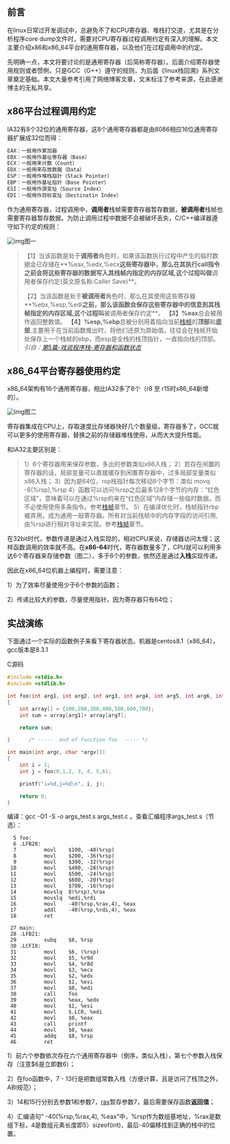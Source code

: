 ## 前言

在linux日常过开发调试中，总避免不了和CPU寄存器、堆栈打交道，尤其是在分析程序core dump文件时，需要对CPU寄存器过程调用约定有深入的理解。本文主要介绍x86和x86_64平台的通用寄存器，以及他们在过程调用中的约定。

先明确一点，本文将要讨论的是通用寄存器（后简称寄存器）。后面介绍寄存器使用规则或者惯例，只是GCC（G++）遵守的规则，为后面《linux栈回溯》系列文章奠定基础。本文大量参考引用了网络博客文章，文末标注了参考来源，在此感谢博主的无私共享。

## **x86**平台过程调用约定

IA32有8个32位的通用寄存器，这8个通用寄存器都是由8086相应16位通用寄存器扩展成32位而得：

```c
EAX：一般用作累加器
EBX：一般用作基址寄存器（Base）
ECX：一般用来计数（Count）
EDX：一般用来存放数据（Data）
ESP：一般用作堆栈指针（Stack Pointer）
EBP：一般用作基址指针（Base Pointer）
ESI：一般用作源变址（Source Index）
EDI：一般用作目标变址（Destinatin Index）
```

作为通用寄存器，过程调用中，**调用者**栈帧需要寄存器暂存数据，**被调用者**栈帧也需要寄存器暂存数据。为防止调用过程中数据不会被破坏丢失，C/C++编译器遵守如下约定的规则：

![img](https://pic1.zhimg.com/80/v2-6ef7767d0a47b7474d35d8a59be22e2c_720w.jpg)图一

> 【1】当该函数是处于**调用者**角色时，如果该函数执行过程中产生的临时数据会已存储在**%eax,%edx,%ecx**这些寄存器中，那么在其执行call指令之前会将这些寄存器的数据写入其栈帧内指定的内存区域,这个过程叫做**调用者保存约定(英文原名称:Caller Save)**。
>
> 【2】当该函数是处于**被调用者**角色时，那么在其使用这些寄存器**%ebx,%esp,%edi**之前，那么该函数会保存这些寄存器中的信息到其栈帧指定的内存区域,这个过程叫**被调用者保存约定**。
> **【3】%eax**总会被用作返回整数值。
> **【4】%esp,%ebp**总被分别用着指向当前[栈帧](onenote:#寄存器和栈帧&section-id={245950C4-16A3-4707-80FB-0532A3B20039}&page-id={D52BA93B-2033-4CBB-A1AD-ADFE7C22B5D4}&object-id={4530F48C-2226-45BC-8DF1-8CB82FD56203}&15&base-path=https://d.docs.live.net/aba64c6627629f31/文档/我的笔记本/技术积累专区/X86-64架构相关.one)的**顶部**和**底部**,主要用于在当前函数推出时，将他们还原为原始值。往往会在栈帧开始处保存上一个栈帧的ebp，而esp是全栈的栈顶指针，一直指向栈的顶部。
> *引自：[第5篇-戏说程序栈-寄存器和函数状态](https://link.zhihu.com/?target=https%3A//www.jianshu.com/p/e7e21a51093e)*

## **x86_64**平台寄存器使用约定

x86_64架构有16个通用寄存器，相比IA32多了8个（r8 至 r15时x86_64新增的）。

![img](https://pic2.zhimg.com/80/v2-68b7e205ceb275de9c9781a7758c9a49_720w.jpg)图二

寄存器集成在CPU上，存取速度比存储器快好几个数量级，寄存器多了，GCC就可以更多的使用寄存器，替换之前的存储器堆栈使用，从而大大提升性能。

和IA32主要区别是：

> 1）6个寄存器用来保存参数，多出的参数类似x86入栈；
> 2）若存在闲置的寄存器的话，局部变量可以直接缓存到闲置寄存器中，过多局部变量类似x86入栈；
> 3）因为是64位，rsp栈指针每次移动8个字节：类似 movq -8(%rsp),%rsp
> 4）函数可以访问％rsp之后最多128个字节的内存：“红色区域”，意味着可以在通过%rsp的来在“红色区域”内存储一些临时数据。而不必使用使用多条指令。参考[栈帧](onenote:#寄存器和栈帧&section-id={245950C4-16A3-4707-80FB-0532A3B20039}&page-id={D52BA93B-2033-4CBB-A1AD-ADFE7C22B5D4}&object-id={A2C91C72-57D4-49BF-9F6B-BF7FDC362029}&B&base-path=https://d.docs.live.net/aba64c6627629f31/文档/我的笔记本/技术积累专区/X86-64架构相关.one)章节。
> 5）在编译优化时，栈帧指针rbp被弃用，成为通用一般寄存器。所有对当前栈帧中的内存字段的访问引用,由%rsp进行相对寻址来实现。参考[栈帧](onenote:#寄存器和栈帧&section-id={245950C4-16A3-4707-80FB-0532A3B20039}&page-id={D52BA93B-2033-4CBB-A1AD-ADFE7C22B5D4}&object-id={A2C91C72-57D4-49BF-9F6B-BF7FDC362029}&B&base-path=https://d.docs.live.net/aba64c6627629f31/文档/我的笔记本/技术积累专区/X86-64架构相关.one)章节。

在32bit时代，参数传递是通过入栈实现的，相对CPU来说，存储器访问太慢；这样函数调用的效率就不高。在**x86-64**时代，寄存器数量多了，CPU就可以利用多达6个寄存器来存储参数（图二），多于6个的参数，依然还是通过**入栈**实现传递。

因此在x86_64位机器上编程时，需要注意：

1）为了效率尽量使用少于6个参数的函数；

2）传递比较大的参数，尽量使用指针，因为寄存器只有64位；

## 实战演练

下面通过一个实际的函数例子来看下寄存器状态。机器是centos8.1（x86_64），gcc版本是8.3.1

C源码

```c
#include <stdio.h>
#include <stdlib.h>

int foo(int arg1, int arg2, int arg3, int arg4, int arg5, int arg6, int arg7)
{
    int array[] = {100,200,300,400,500,600,700};
    int sum = array[arg1]+ array[arg7];

    return sum;

}      /* -----  end of function foo  ----- */

int main(int argc, char *argv[])
{
    int i = 1;
    int j = foo(0,1,2, 3, 4, 5,6);

	printf("i=%d,j=%d\n", i, j);

    return 0;
} 
```

编译：gcc -O1 -S -o args_test.s args_test.c 。查看汇编程序args_test.s（节选）：

```text
  5 foo:
  6 .LFB20:
  7         movl    $100, -40(%rsp)
  8         movl    $200, -36(%rsp)
  9         movl    $300, -32(%rsp)
 10         movl    $400, -28(%rsp)
 11         movl    $500, -24(%rsp)
 12         movl    $600, -20(%rsp)
 13         movl    $700, -16(%rsp)
 14         movslq  8(%rsp),%rax
 15         movslq  %edi,%rdi
 16         movl    -40(%rsp,%rax,4), %eax
 17         addl    -40(%rsp,%rdi,4), %eax
 18         ret

 27 main:
 28 .LFB21:
 29         subq    $8, %rsp
 30 .LCFI0:
 31         movl    $6, (%rsp)
 32         movl    $5, %r9d
 33         movl    $4, %r8d
 34         movl    $3, %ecx
 35         movl    $2, %edx
 36         movl    $1, %esi
 37         movl    $0, %edi
 38         call    foo
 39         movl    %eax, %edx
 40         movl    $1, %esi
 41         movl    $.LC0, %edi
 42         movl    $0, %eax
 43         call    printf
 44         movl    $0, %eax
 45         addq    $8, %rsp
 46         ret
```

1）前六个参数依次存在六个通用寄存器中（倒序，类似入栈），第七个参数入栈保存（注意$6是立即数6）；

2）在foo函数中，7 - 13行是把数组常数入栈（方便计算，且是访问了栈顶之外，ABI规范）；

3）14和15行分别去参数1和参数7，[rax](onenote:#寄存器和栈帧&section-id={245950C4-16A3-4707-80FB-0532A3B20039}&page-id={D52BA93B-2033-4CBB-A1AD-ADFE7C22B5D4}&object-id={7C69A255-568B-4195-807F-22D71053E720}&29&base-path=https://d.docs.live.net/aba64c6627629f31/文档/我的笔记本/技术积累专区/X86-64架构相关.one)暂存参数7，最后需要保存函数**返回值**；

4）汇编语句“ -40(%rsp,%rax,4), %eax”中，%rsp作为数组基地址，%rax是数组下标，4是数组元素长度即5）sizeof(int)，最后-40偏移找到正确的栈中的位置。

